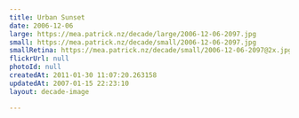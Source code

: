 ```yaml
---
title: Urban Sunset
date: 2006-12-06
large: https://mea.patrick.nz/decade/large/2006-12-06-2097.jpg
small: https://mea.patrick.nz/decade/small/2006-12-06-2097.jpg
smallRetina: https://mea.patrick.nz/decade/small/2006-12-06-2097@2x.jpg
flickrUrl: null
photoId: null
createdAt: 2011-01-30 11:07:20.263158
updatedAt: 2007-01-15 22:23:10
layout: decade-image

---
```


